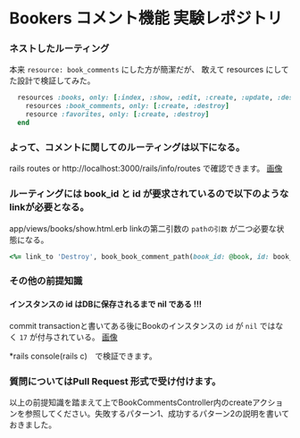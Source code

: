 # Bookers コメント機能 実験レポジトリ

### ネストしたルーティング
本来 `resource: book_comments` にした方が簡潔だが、
敢えて resources にしてた設計で検証してみた。

```ruby
  resources :books, only: [:index, :show, :edit, :create, :update, :destroy] do
    resources :book_comments, only: [:create, :destroy]
    resource :favorites, only: [:create, :destroy]
  end
  ```

### よって、コメントに関してのルーティングは以下になる。
rails routes or http://localhost:3000/rails/info/routes で確認できます。
[画像](/sampleImages/routing.png)

### ルーティングには book_id と id が要求されているので以下のようなlinkが必要となる。
app/views/books/show.html.erb
linkの第二引数の `pathの引数` が二つ必要な状態になる。
```ruby
<%= link_to 'Destroy', book_book_comment_path(book_id: @book, id: book_comment.id), class: 'btn-sm btn-danger', method: :delete %>
```

### その他の前提知識
#### インスタンスの id はDBに保存されるまで nil である !!!

commit transactionと書いてある後にBookのインスタンスの `id` が `nil` ではなく `17` が付与されている。
[画像](/sampleImages/instance.png)

*rails console(rails c)　で検証できます。


### 質問についてはPull Request 形式で受け付けます。


以上の前提知識を踏まえて上でBookCommentsController内のcreateアクションを参照してください。失敗するパターン1、成功するパターン2の説明を書いておきました。
